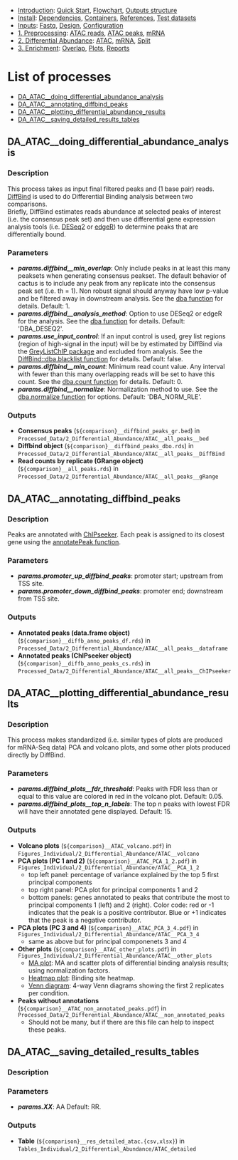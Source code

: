 

* [Introduction](/README.md): [Quick Start](/docs/1_Intro/Quick_start.md), [Flowchart](/docs/1_Intro/Flowchart.md), [Outputs structure](/docs/1_Intro/Outputs_structure.md)
* [Install](/docs/2_Install/2_Install.md): [Dependencies](/docs/2_Install/Dependencies.md), [Containers](/docs/2_Install/Containers.md), [References](/docs/2_Install/References.md), [Test datasets](/docs/2_Install/Test_datasets.md)
* [Inputs](/docs/3_Inputs/3_Inputs.md): [Fastq](/docs/3_Inputs/Fastq.md), [Design](/docs/3_Inputs/Design.md), [Configuration](/docs/3_Inputs/Configuration.md)
* [1. Preprocessing](/docs/4_Prepro/4_Prepro.md): [ATAC reads](/docs/4_Prepro/ATAC_reads.md), [ATAC peaks](/docs/4_Prepro/ATAC_peaks.md), [mRNA](/docs/4_Prepro/mRNA.md)
* [2. Differential Abundance](/docs/5_DA/5_DA.md): [ATAC](/docs/5_DA/DA_ATAC.md), [mRNA](/docs/5_DA/DA_mRNA.md), [Split](/docs/5_DA/Split.md)
* [3. Enrichment](/docs/6_Enrich/6_Enrich.md): [Overlap](/docs/6_Enrich/Overlap.md), [Plots](/docs/6_Enrich/Plots.md), [Reports](/docs/6_Enrich/Reports.md)

[](END_OF_MENU)


# List of processes

  - [DA_ATAC__doing_differential_abundance_analysis](#DA_ATAC__doing_differential_abundance_analysis)
  - [DA_ATAC__annotating_diffbind_peaks](#DA_ATAC__annotating_diffbind_peaks)
  - [DA_ATAC__plotting_differential_abundance_results](#DA_ATAC__plotting_differential_abundance_results)
  - [DA_ATAC__saving_detailed_results_tables](#DA_ATAC__saving_detailed_results_tables)


## DA_ATAC__doing_differential_abundance_analysis

### Description
This process takes as input final filtered peaks and (1 base pair) reads.  
[DiffBind](https://doi.org/10.1038/nature10730) is used to do Differential Binding analysis between two comparisons.  
Briefly, DiffBind estimates reads abundance at selected peaks of interest (i.e. the consensus peak set) and then use differential gene expression analysis tools (i.e. [DESeq2](https://doi.org/10.1186/s13059-014-0550-8) or [edgeR](https://doi.org/10.1093/bioinformatics/btp616)) to determine peaks that are differentially bound. 


### Parameters
- **_params.diffbind__min_overlap_**: Only include peaks in at least this many peaksets when generating consensus peakset. The default behavior of cactus is to include any peak from any replicate into the consensus peak set (i.e. th = 1). Non robust signal should anyway have low p-value and be filtered away in downstream analysis. See the [dba function](https://rdrr.io/bioc/DiffBind/man/dba.html) for details. Default: 1.
- **_params.diffbind__analysis_method_**: Option to use DESeq2 or edgeR for the analysis. See the [dba function](https://rdrr.io/bioc/DiffBind/man/dba.html) for details. Default: 'DBA_DESEQ2'.
- **_params.use_input_control_**: If an input control is used, grey list regions (region of high-signal in the input) will be by estimated by DiffBind via the [GreyListChIP package](10.18129/B9.bioc.GreyListChIP) and excluded from analysis. See the [DiffBind::dba.blacklist function](https://rdrr.io/bioc/DiffBind/man/dba.blacklist.html) for details. Default: false.
- **_params.diffbind__min_count_**: Minimum read count value. Any interval with fewer than this many overlapping reads will be set to have this count. See the [dba.count function](https://rdrr.io/bioc/DiffBind/man/dba.count.html) for details. Default: 0.
- **_params.diffbind__normalize_**: Normalization method to use. See the [dba.normalize function](https://rdrr.io/bioc/DiffBind/man/dba.normalize.html) for options. Default: 'DBA_NORM_RLE'.

### Outputs
- **Consensus peaks** (`${comparison}__diffbind_peaks_gr.bed`) in `Processed_Data/2_Differential_Abundance/ATAC__all_peaks__bed`
- **Diffbind object** (`${comparison}__diffbind_peaks_dbo.rds`) in `Processed_Data/2_Differential_Abundance/ATAC__all_peaks__DiffBind`
- **Read counts by replicate (GRange object)** (`${comparison}__all_peaks.rds`) in `Processed_Data/2_Differential_Abundance/ATAC__all_peaks__gRange`


## DA_ATAC__annotating_diffbind_peaks

### Description
Peaks are annotated with [ChIPseeker](http://dx.doi.org/10.1093/bioinformatics/btv145). Each peak is assigned to its closest gene using the [annotatePeak function](https://github.com/YuLab-SMU/ChIPseeker/blob/master/R/annotatePeak.R).

### Parameters
- **_params.promoter_up_diffbind_peaks_**: promoter start; upstream from TSS site.
- **_params.promoter_down_diffbind_peaks_**: promoter end; downstream from TSS site.

### Outputs
- **Annotated peaks (data.frame object)** (`${comparison}__diffb_anno_peaks_df.rds`) in `Processed_Data/2_Differential_Abundance/ATAC__all_peaks__dataframe`
- **Annotated peaks (ChIPseeker object)** (`${comparison}__diffb_anno_peaks_cs.rds`) in `Processed_Data/2_Differential_Abundance/ATAC__all_peaks__ChIPseeker`


## DA_ATAC__plotting_differential_abundance_results

### Description
This process makes standardized (i.e. similar types of plots are produced for mRNA-Seq data) PCA and volcano plots, and some other plots produced directly by DiffBind. 

### Parameters
- **_params.diffbind_plots__fdr_threshold_**: Peaks with FDR less than or equal to this value are colored in red in the volcano plot. Default: 0.05.
- **_params.diffbind_plots__top_n_labels_**: The top n peaks with lowest FDR will have their annotated gene displayed. Default: 15.

### Outputs
- **Volcano plots** (`${comparison}__ATAC_volcano.pdf`) in `Figures_Individual/2_Differential_Abundance/ATAC__volcano`
- **PCA plots (PC 1 and 2)** (`${comparison}__ATAC_PCA_1_2.pdf`) in `Figures_Individual/2_Differential_Abundance/ATAC__PCA_1_2`
  - top left panel: percentage of variance explained by the top 5 first principal components
  - top right panel: PCA plot for principal components 1 and 2
  - bottom panels: genes annotated to peaks that contribute the most to principal components 1 (left) and 2 (right). Color code: red or -1 indicates that the peak is a positive contributor. Blue or +1 indicates that the peak is a negative contributor. 
- **PCA plots (PC 3 and 4)** (`${comparison}__ATAC_PCA_3_4.pdf`) in `Figures_Individual/2_Differential_Abundance/ATAC__PCA_3_4`
  - same as above but for principal componenets 3 and 4
- **Other plots** (`${comparison}__ATAC_other_plots.pdf`) in `Figures_Individual/2_Differential_Abundance/ATAC__other_plots`
  - [MA plot](https://rdrr.io/bioc/DiffBind/man/dba.plotMA.html): MA and scatter plots of differential binding analysis results; using normalization factors.
  - [Heatmap plot](https://rdrr.io/bioc/DiffBind/man/dba.plotHeatmap.html): Binding site heatmap.
  - [Venn diagram](https://rdrr.io/bioc/DiffBind/man/dba.plotVenn.html): 4-way Venn diagrams showing the first 2 replicates per condition.
- **Peaks without annotations** (`${comparison}__ATAC_non_annotated_peaks.pdf`) in `Processed_Data/2_Differential_Abundance/ATAC__non_annotated_peaks`
  - Should not be many, but if there are this file can help to inspect these peaks.


## DA_ATAC__saving_detailed_results_tables

### Description

### Parameters
- **_params.XX_**: AA Default: RR.

### Outputs
- **Table** (`${comparison}__res_detailed_atac.{csv,xlsx}`) in `Tables_Individual/2_Differential_Abundance/ATAC_detailed`

